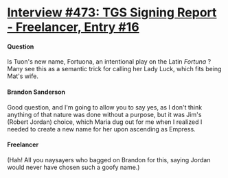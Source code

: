 # [Interview #473: TGS Signing Report - Freelancer, Entry #16](https://www.theoryland.com/intvmain.php?i=473#16)

#### Question

Is Tuon's new name, Fortuona, an intentional play on the Latin
*Fortuna*
? Many see this as a semantic trick for calling her Lady Luck, which fits being Mat's wife.

#### Brandon Sanderson

Good question, and I'm going to allow you to say yes, as I don't think anything of that nature was done without a purpose, but it was Jim's (Robert Jordan) choice, which Maria dug out for me when I realized I needed to create a new name for her upon ascending as Empress.

#### Freelancer

(Hah! All you naysayers who bagged on Brandon for this, saying Jordan would never have chosen such a goofy name.)

